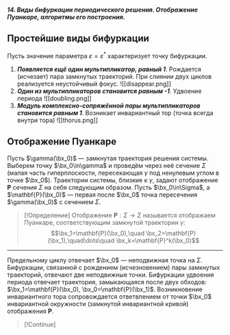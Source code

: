 ##### 14. Виды бифуркации периодического решения. Отображение Пуанкаре, алгоритмы его построения.
## Простейшие виды бифуркации
Пусть значение параметра $\varepsilon=\varepsilon^*$ характеризует точку бифуркации.
1. ***Появляется ещё один мультипликатор, равный 1***. Рождается (исчезает) пара замкнутых траекторий. При слиянии двух циклов реализуется неустойчивый фокус. ![[disappear.png]]
2. ***Один из мультипликаторов становится равным -1***. Удвоение периода ![[doubling.png]]
3. ***Модуль комплексно-сопряжённой пары мультипликаторов становится равным 1***. Возникает инвариантный тор (точка всегда внутри тора) ![[thorus.png]]
## Отображение Пуанкаре
Пусть $\gamma(\bx_0)$ — замкнутая траектория решения системы. Выберем точку $\bx_0\in\gamma$ и проведём через неё сечение $\Sigma$ (малая часть гиперплоскости, пересекающая $\gamma$ под ненулевым углом в точке $\bx_0$). Траектории системы, близкие к $\gamma$, задают отображение $\mathbf{P}$ сечения $\Sigma$ на себя следующим образом.
Пусть $\bx_0\in\Sigma$, а $\mathbf{P}(\bx_0)$ — первая после $\bx_0$ точка пересечения $\gamma(\bx_0)$ с сечением $\Sigma$.
> [!Определение]
> Отображение $\mathbf{P}:\Sigma\rightarrow\Sigma$ называется отображаем Пуанкаре, соответствующим замкнутой траектории $\gamma$:
> $$\bx_1=\mathbf{P}(\bx_0),\quad
> \bx_2=\mathbf{P}(\bx_1),\quad\dots\quad
> \bx_k=\mathbf{P}^k(\bx_0)$$

---

Предельному циклу отвечает $\bx_0$ — неподвижная точка на $\Sigma$. Бифуркации, связанной с рождением (исчезновением) пары замкнутых траекторий, отвечают две неподвижные точки. Бифуркации удвоения периода отвечает траектория, замыкающаяся после двух обходов: $\bx_1=\mathbf{P}(\bx_0), \bx_0=\mathbf{P}(\bx_1)$. Возникновение инвариантного тора сопровождается ответвлением от точки $\bx_0$ инвариантной окружности (замкнутой инвариантной кривой) отображения $\mathbf{P}$.
> [!Continue]

